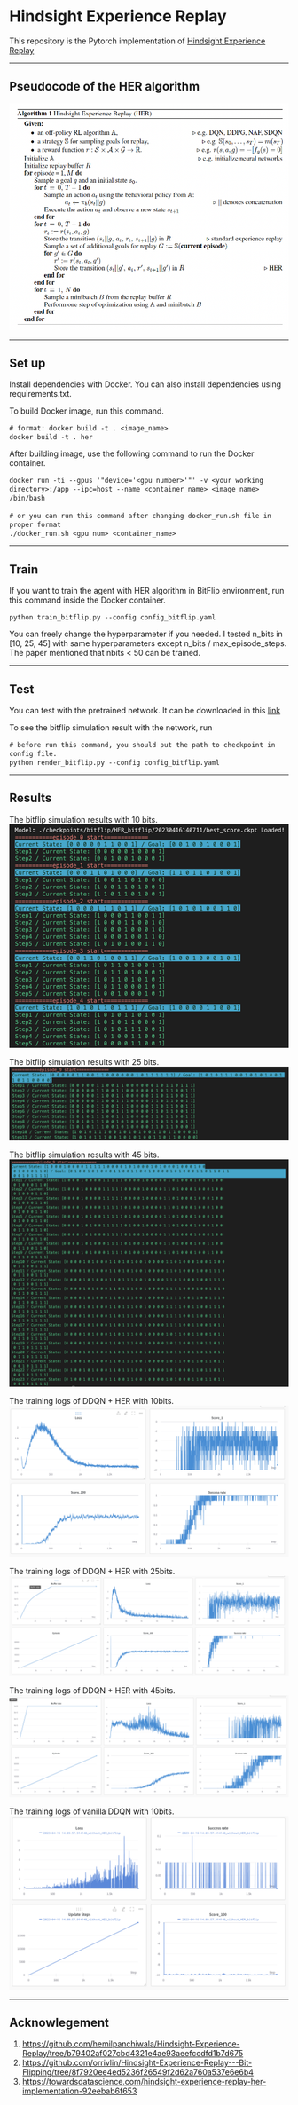 # Hindsight Experience Replay

This repository is the Pytorch implementation of [Hindsight Experience Replay](https://arxiv.org/abs/1707.01495)

---

## Pseudocode of the HER algorithm
![Pseudocode](./imgs/her_pseudo.png)

---

## Set up

Install dependencies with Docker. You can also install dependencies using requirements.txt.

To build Docker image, run this command.
```
# format: docker build -t . <image_name>
docker build -t . her
```

After building image, use the following command to run the Docker container.
```
docker run -ti --gpus '"device='<gpu number>'"' -v <your working directory>:/app --ipc=host --name <container_name> <image_name> /bin/bash

# or you can run this command after changing docker_run.sh file in proper format
./docker_run.sh <gpu num> <container_name>
```
---

## Train
If you want to train the agent with HER algorithm in BitFlip environment, run this command inside the Docker container.
```
python train_bitflip.py --config config_bitflip.yaml
```

You can freely change the hyperparameter if you needed.
I tested n_bits in [10, 25, 45] with same hyperparameters except n_bits / max_episode_steps. 
The paper mentioned that nbits < 50 can be trained.

---
## Test

You can test with the pretrained network.
It can be downloaded in this [link](https://drive.google.com/file/d/1K15wejlYKXAqaF9QPDislfAzrY8BdiyI/view?usp=share_link)

To see the bitflip simulation result with the network, run
```
# before run this command, you should put the path to checkpoint in config file.
python render_bitflip.py --config config_bitflip.yaml
```

---
## Results

The bitflip simulation results with 10 bits.
![simulation_result](./imgs/Results.png)

The bitflip simulation results with 25 bits.
![simulation_result](./imgs/25bit_result.png)

The bitflip simulation results with 45 bits.
![simulation_result](./imgs/45bit_result.png)



The training logs of DDQN + HER with 10bits.
![Training_logs](./imgs/HER_logs.png)

The training logs of DDQN + HER with 25bits.
![Training_logs](./imgs/25bit_log.png)

The training logs of DDQN + HER with 45bits.
![Training_logs](./imgs/45bit_log.png)

The training logs of vanilla DDQN with 10bits.
![Training_logs_vanilla](./imgs/without_her_logs.png)

---
## Acknowlegement
1. https://github.com/hemilpanchiwala/Hindsight-Experience-Replay/tree/b79402af027cbd4321e4ae93aeefccdfd1b7d675
2. https://github.com/orrivlin/Hindsight-Experience-Replay---Bit-Flipping/tree/8f7920ee4ed5236f26549f2d62a760a537e6e6b4
3. https://towardsdatascience.com/hindsight-experience-replay-her-implementation-92eebab6f653
